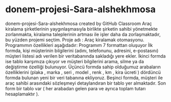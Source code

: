 # donem-projesi-Sara-alshekhmosa
donem-projesi-Sara-alshekhmosa created by GitHub Classroom
Araç kiralama şirketlerinin yaygınlaşmasıyla birlikte şirketin sahibi yönetmekte zorlanmakta, kiralama taleplerinin artması ile işler daha da zorlaşmaktadır, bu yüzden projemi seçtim.
Proje adı : Araç kiralamak otomasyonu.
Programımın özellikleri aşağıdadır:
Programım 7 formattan oluşuyor
İlk formda, kişi müşterinin bilgilerini (adını, telefonunu, adresini, e-postasını) müşteri listesi adı verilen bir veritabanında sakladığı yere ekler.
İkinci formda ise tablo karşımıza çıkıyor ve müşteri bilgilerini arama, silme ya da değiştirme özelliği bulunuyor.
Üçüncü formda sahip olduğumuz arabaların özelliklerini  (plaka , marka , seri , model , renk , km , kira ücreti ) dördüncü formda bulunan yeni bir veri tabanına ekliyoruz.
Beşinci formda, müşteri ile araç sahibi arasındaki sözleşmeyi detaylandıran bir tablo yer almaktadır.
Son form bir tablo var ( her arabadan gelen para ve ayrıca toplam tutarı hesaplamaktır ).
